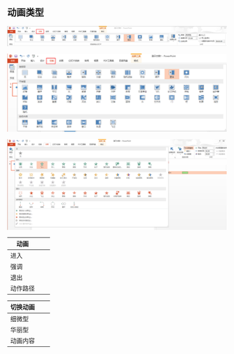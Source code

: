 ## 动画类型

![image-20201203233734105](https://raw.githubusercontent.com/huxiaoning/img/master/20201203233735.png)

![image-20201203234023364](https://raw.githubusercontent.com/huxiaoning/img/master/20201203234025.png)

![image-20201203233755882](https://raw.githubusercontent.com/huxiaoning/img/master/20201203233757.png)

| 动画     |      |      |
| -------- | ---- | ---- |
| 进入     |      |      |
| 强调     |      |      |
| 退出     |      |      |
| 动作路径 |      |      |

| 切换动画 |      |      |
| -------- | ---- | ---- |
| 细微型   |      |      |
| 华丽型   |      |      |
| 动画内容 |      |      |

